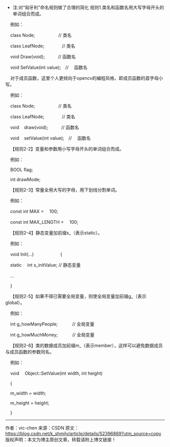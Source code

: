 * 注:对“匈牙利”命名规则做了合理的简化
规则1.类名和函数名用大写字母开头的单词组合而成。

    例如：

    class Node;　　　　　 // 类名

    class LeafNode;　　　　// 类名

    void Draw(void);　　　// 函数名

    void SetValue(int value);　//　 函数名

    对于成员函数，这里个人更倾向于opencv的编程风格，即成员函数的首字母小写。




    例如：

    class Node;　　　　　 // 类名

    class LeafNode;　　　　// 类名

    void    draw(void);　　　// 函数名

    void    setValue(int value);　//　 函数名

    【规则2-2】变量和参数用小写字母开头的单词组合而成。

    例如：

    BOOL flag; 

    int drawMode;



    【规则2-3】常量全用大写的字母，用下划线分割单词。

    例如：

    const int MAX =　 100;　

    const int MAX_LENGTH =　 100;



    【规则2-4】静态变量加前缀s_（表示static）。

    例如：

    void Init(…)　　　　　　{

    static　 int s_initValue; // 静态变量

    …　　　　　

    }



    【规则2-5】如果不得已需要全局变量，则使全局变量加前缀g_（表示global）。

    例如：

    int g_howManyPeople;　　　 // 全局变量

    int g_howMuchMoney;　　　 // 全局变量



    【规则2-6】类的数据成员加前缀m_（表示member），这样可以避免数据成员与成员函数的参数同名。

    例如：

    void　 Object::SetValue(int width, int height)

    {

    m_width = width;

    m_height = height;

    }

---------------------
作者：vic-chen 
来源：CSDN 
原文：https://blog.csdn.net/k_shmily/article/details/52396869?utm_source=copy 
版权声明：本文为博主原创文章，转载请附上博文链接！
